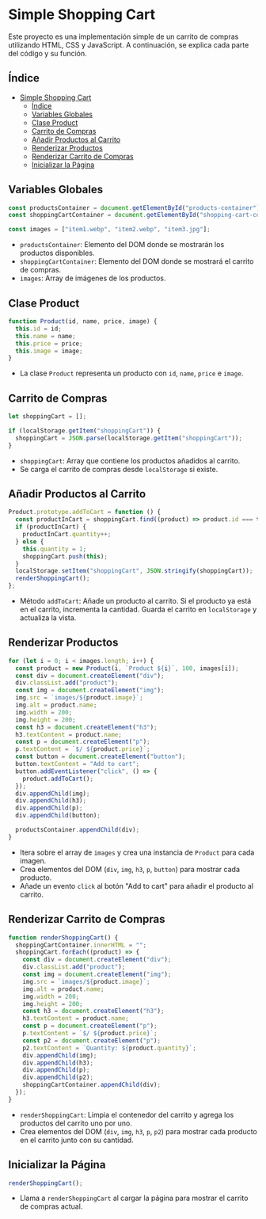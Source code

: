 
# Simple Shopping Cart

Este proyecto es una implementación simple de un carrito de compras utilizando HTML, CSS y JavaScript. A continuación, se explica cada parte del código y su función.

## Índice

- [Simple Shopping Cart](#simple-shopping-cart)
  - [Índice](#índice)
  - [Variables Globales](#variables-globales)
  - [Clase Product](#clase-product)
  - [Carrito de Compras](#carrito-de-compras)
  - [Añadir Productos al Carrito](#añadir-productos-al-carrito)
  - [Renderizar Productos](#renderizar-productos)
  - [Renderizar Carrito de Compras](#renderizar-carrito-de-compras)
  - [Inicializar la Página](#inicializar-la-página)

## Variables Globales

```javascript
const productsContainer = document.getElementById("products-container");
const shoppingCartContainer = document.getElementById("shopping-cart-container");

const images = ["item1.webp", "item2.webp", "item3.jpg"];
```

- `productsContainer`: Elemento del DOM donde se mostrarán los productos disponibles.
- `shoppingCartContainer`: Elemento del DOM donde se mostrará el carrito de compras.
- `images`: Array de imágenes de los productos.

## Clase Product

```javascript
function Product(id, name, price, image) {
  this.id = id;
  this.name = name;
  this.price = price;
  this.image = image;
}
```

- La clase `Product` representa un producto con `id`, `name`, `price` e `image`.

## Carrito de Compras

```javascript
let shoppingCart = [];

if (localStorage.getItem("shoppingCart")) {
  shoppingCart = JSON.parse(localStorage.getItem("shoppingCart"));
}
```

- `shoppingCart`: Array que contiene los productos añadidos al carrito.
- Se carga el carrito de compras desde `localStorage` si existe.

## Añadir Productos al Carrito

```javascript
Product.prototype.addToCart = function () {
  const productInCart = shoppingCart.find((product) => product.id === this.id);
  if (productInCart) {
    productInCart.quantity++;
  } else {
    this.quantity = 1;
    shoppingCart.push(this);
  }
  localStorage.setItem("shoppingCart", JSON.stringify(shoppingCart));
  renderShoppingCart();
};
```

- Método `addToCart`: Añade un producto al carrito. Si el producto ya está en el carrito, incrementa la cantidad. Guarda el carrito en `localStorage` y actualiza la vista.

## Renderizar Productos

```javascript
for (let i = 0; i < images.length; i++) {
  const product = new Product(i, `Product ${i}`, 100, images[i]);
  const div = document.createElement("div");
  div.classList.add("product");
  const img = document.createElement("img");
  img.src = `images/${product.image}`;
  img.alt = product.name;
  img.width = 200;
  img.height = 200;
  const h3 = document.createElement("h3");
  h3.textContent = product.name;
  const p = document.createElement("p");
  p.textContent = `$/ ${product.price}`;
  const button = document.createElement("button");
  button.textContent = "Add to cart";
  button.addEventListener("click", () => {
    product.addToCart();
  });
  div.appendChild(img);
  div.appendChild(h3);
  div.appendChild(p);
  div.appendChild(button);

  productsContainer.appendChild(div);
}
```

- Itera sobre el array de `images` y crea una instancia de `Product` para cada imagen.
- Crea elementos del DOM (`div`, `img`, `h3`, `p`, `button`) para mostrar cada producto.
- Añade un evento `click` al botón "Add to cart" para añadir el producto al carrito.

## Renderizar Carrito de Compras

```javascript
function renderShoppingCart() {
  shoppingCartContainer.innerHTML = "";
  shoppingCart.forEach((product) => {
    const div = document.createElement("div");
    div.classList.add("product");
    const img = document.createElement("img");
    img.src = `images/${product.image}`;
    img.alt = product.name;
    img.width = 200;
    img.height = 200;
    const h3 = document.createElement("h3");
    h3.textContent = product.name;
    const p = document.createElement("p");
    p.textContent = `$/ ${product.price}`;
    const p2 = document.createElement("p");
    p2.textContent = `Quantity: ${product.quantity}`;
    div.appendChild(img);
    div.appendChild(h3);
    div.appendChild(p);
    div.appendChild(p2);
    shoppingCartContainer.appendChild(div);
  });
}
```

- `renderShoppingCart`: Limpia el contenedor del carrito y agrega los productos del carrito uno por uno.
- Crea elementos del DOM (`div`, `img`, `h3`, `p`, `p2`) para mostrar cada producto en el carrito junto con su cantidad.

## Inicializar la Página

```javascript
renderShoppingCart();
```

- Llama a `renderShoppingCart` al cargar la página para mostrar el carrito de compras actual.
